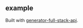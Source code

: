 ## example

Built with [generator-full-stack-api](https://github.com/fullStackApp/generator-full-stack-api).
